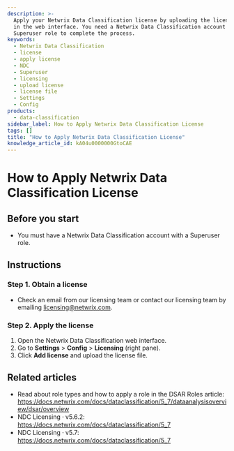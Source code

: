 ```yaml
---
description: >-
  Apply your Netwrix Data Classification license by uploading the license file
  in the web interface. You need a Netwrix Data Classification account with a
  Superuser role to complete the process.
keywords:
  - Netwrix Data Classification
  - license
  - apply license
  - NDC
  - Superuser
  - licensing
  - upload license
  - license file
  - Settings
  - Config
products:
  - data-classification
sidebar_label: How to Apply Netwrix Data Classification License
tags: []
title: "How to Apply Netwrix Data Classification License"
knowledge_article_id: kA04u0000000GtoCAE
---
```


# How to Apply Netwrix Data Classification License

## Before you start

- You must have a Netwrix Data Classification account with a Superuser role.

## Instructions

### Step 1. Obtain a license

- Check an email from our licensing team or contact our licensing team by emailing licensing@netwrix.com.

### Step 2. Apply the license

1. Open the Netwrix Data Classification web interface.
2. Go to **Settings** > **Config** > **Licensing** (right pane).
3. Click **Add license** and upload the license file.

## Related articles

- Read about role types and how to apply a role in the DSAR Roles article: https://docs.netwrix.com/docs/dataclassification/5_7/dataanalysisoverview/dsar/overview
- NDC Licensing ⸱ v5.6.2: https://docs.netwrix.com/docs/dataclassification/5_7
- NDC Licensing ⸱ v5.7: https://docs.netwrix.com/docs/dataclassification/5_7
